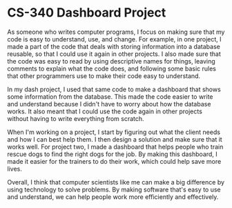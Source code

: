# CS-340 Dashboard Project

As someone who writes computer programs, I focus on making sure that my code is easy to understand, use, and change. For example, in one project, I made a part of the code that deals with storing information into a database reusable, so that I could use it again in other projects. I also made sure that the code was easy to read by using descriptive names for things, leaving comments to explain what the code does, and following some basic rules that other programmers use to make their code easy to understand.

In my dash project, I used that same code to make a dashboard that shows some information from the database. This made the code easier to write and understand because I didn't have to worry about how the database works. It also meant that I could use the code again in other projects without having to write everything from scratch.

When I'm working on a project, I start by figuring out what the client needs and how I can best help them. I then design a solution and make sure that it works well. For project two, I made a dashboard that helps people who train rescue dogs to find the right dogs for the job. By making this dashboard, I made it easier for the trainers to do their work, which could help save more lives.

Overall, I think that computer scientists like me can make a big difference by using technology to solve problems. By making software that's easy to use and understand, we can help people work more efficiently and effectively.

